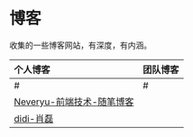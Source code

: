 # 博客

收集的一些博客网站，有深度，有内涵。

| 个人博客       | 团队博客      |
|:-------------|:-------------|
|#|#|
| [Neveryu-前端技术-随笔博客](https://blog.csdn.net/csdn_yudong)||
|[didi-肖磊](https://github.com/CommanderXL/Biu-blog)||

